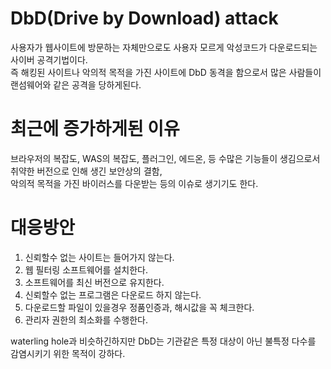 # DbD(Drive by Download) attack

사용자가 웹사이트에 방문하는 자체만으로도 사용자 모르게 악성코드가 다운로드되는 사이버 공격기법이다.  
즉 해킹된 사이트나 악의적 목적을 가진 사이트에 DbD 동격을 함으로서 많은 사람들이 랜섬웨어와 같은 공격을 당하게된다.  

# 최근에 증가하게된 이유
브라우저의 복잡도, WAS의 복잡도, 플러그인, 에드온, 등 수많은 기능들이 생김으로서 취약한 버전으로 인해 생긴 보안상의 결함,   
악의적 목적을 가진 바이러스를 다운받는 등의 이슈로 생기기도 한다.

# 대응방안
1. 신뢰할수 없는 사이트는 들어가지 않는다.
2. 웹 필터링 소프트웨어를 설치한다.
3. 소프트웨어를 최신 버전으로 유지한다.
4. 신뢰할수 없는 프로그램은 다운로드 하지 않는다.
5. 다운로드할 파일이 있을경우 정품인증과, 해시값을 꼭 체크한다.
6. 관리자 권한의 최소화를 수행한다. 


waterling hole과 비슷하긴하지만 DbD는 기관같은 특정 대상이 아닌 불특정 다수를 감염시키기 위한 목적이 강하다.  

